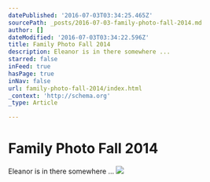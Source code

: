 ```yaml
---
datePublished: '2016-07-03T03:34:25.465Z'
sourcePath: _posts/2016-07-03-family-photo-fall-2014.md
author: []
dateModified: '2016-07-03T03:34:22.596Z'
title: Family Photo Fall 2014
description: Eleanor is in there somewhere ...
starred: false
inFeed: true
hasPage: true
inNav: false
url: family-photo-fall-2014/index.html
_context: 'http://schema.org'
_type: Article

---
```

# Family Photo Fall 2014

Eleanor is in there somewhere ...
![](https://s3-us-west-2.amazonaws.com/the-grid-img/p/b40e76c259ad246d32927d8118f787a5d6bab090.jpg)